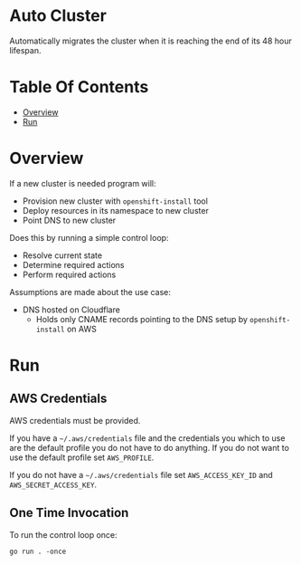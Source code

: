 # Auto Cluster
Automatically migrates the cluster when it is reaching the end of its 48
hour lifespan.

# Table Of Contents
- [Overview](#overview)
- [Run](#configuration)

# Overview
If a new cluster is needed program will:

- Provision new cluster with `openshift-install` tool
- Deploy resources in its namespace to new cluster
- Point DNS to new cluster

Does this by running a simple control loop:

- Resolve current state
- Determine required actions
- Perform required actions

Assumptions are made about the use case:

- DNS hosted on Cloudflare
  - Holds only CNAME records pointing to the DNS setup by
	`openshift-install` on AWS

# Run
## AWS Credentials
AWS credentials must be provided.

If you have a `~/.aws/credentials` file and the credentials you which to use are
the default profile you do not have to do anything. If you do not want to use
the default profile set `AWS_PROFILE`.

If you do not have a `~/.aws/credentials` file set `AWS_ACCESS_KEY_ID`
and `AWS_SECRET_ACCESS_KEY`.

## One Time Invocation
To run the control loop once:

```
go run . -once
```
